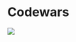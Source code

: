 # Codewars
[<img src="https://www.codewars.com/users/nalupai/badges/large"/>](https://www.codewars.com/users/nalupai)
